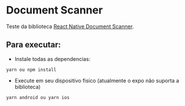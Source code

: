 # Document Scanner

Teste da biblioteca [React Native Document Scanner](https://react-native-document-scanner.js.org/).

## Para executar:

- Instale todas as dependencias:
```
yarn ou npm install
```
- Execute em seu dispositivo fisico (atualmente o expo não suporta a biblioteca)

```
yarn android ou yarn ios
```
